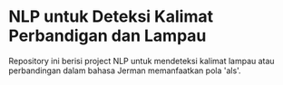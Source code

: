 # NLP untuk Deteksi Kalimat Perbandigan dan Lampau
Repository ini berisi project NLP untuk mendeteksi kalimat lampau atau perbandingan dalam bahasa Jerman memanfaatkan pola 'als'.
